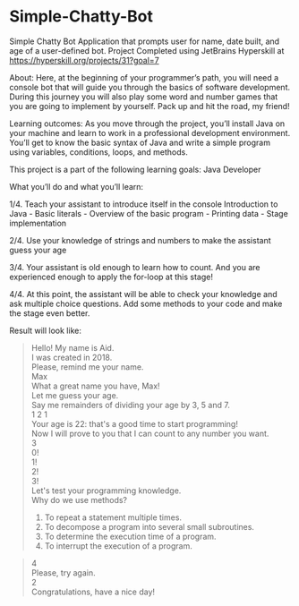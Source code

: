 # Simple-Chatty-Bot
Simple Chatty Bot Application that prompts user for name, date built, and age of a user-defined bot. Project Completed using JetBrains Hyperskill at https://hyperskill.org/projects/31?goal=7

About:
Here, at the beginning of your programmer’s path, you will need a console bot that will guide you through the basics of software development. During this journey you will also play some word and number games that you are going to implement by yourself. Pack up and hit the road, my friend!

Learning outcomes:
As you move through the project, you’ll install Java on your machine and learn to work in a professional development environment. You’ll get to know the basic syntax of Java and write a simple program using variables, conditions, loops, and methods.

This project is a part of the following learning goals:
Java Developer

What you’ll do and what you’ll learn:

1/4. Teach your assistant to introduce itself in the console
Introduction to Java - Basic literals - Overview of the basic program - Printing data - Stage implementation

2/4. Use your knowledge of strings and numbers to make the assistant guess your age

3/4. Your assistant is old enough to learn how to count. And you are experienced enough to apply the for-loop at this stage!

4/4. At this point, the assistant will be able to check your knowledge and ask multiple choice questions. Add some methods to your code and make the stage even better.

Result will look like:

> Hello! My name is Aid.<br/>
I was created in 2018.<br/>
Please, remind me your name.<br/>
Max<br/>
What a great name you have, Max!<br/>
Let me guess your age.<br/>
Say me remainders of dividing your age by 3, 5 and 7.<br/>
1 2 1<br/>
Your age is 22: that's a good time to start programming!<br/>
Now I will prove to you that I can count to any number you want.<br/>
3<br/>
0!<br/>
1!<br/>
2!<br/>
3!<br/>
Let's test your programming knowledge.<br/>
Why do we use methods?<br/>
> 1. To repeat a statement multiple times.
> 2. To decompose a program into several small subroutines.
> 3. To determine the execution time of a program.
> 4. To interrupt the execution of a program.

> 4<br/>
Please, try again.<br/>
2<br/>
Congratulations, have a nice day! 
